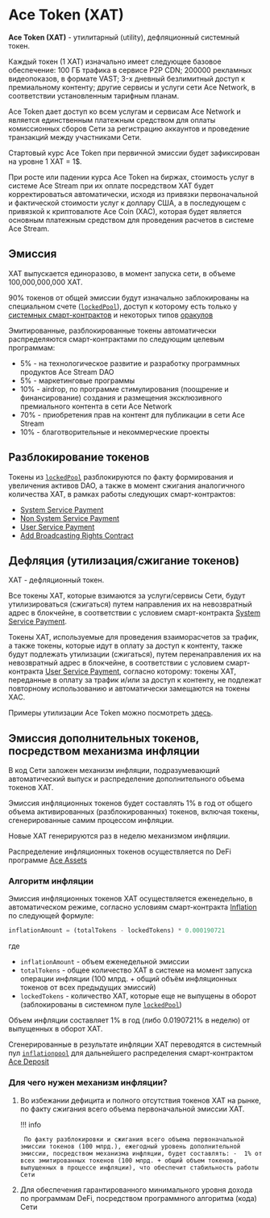 # Ace Token (XAT)

**Ace Token (XAT)** - утилитарный (utility), дефляционный системный токен.

Каждый токен (1 XAT) изначально имеет следующее базовое обеспечение: 100 ГБ трафика в сервисе P2P CDN; 200000 рекламных видеопоказов, в формате VAST; 3-х дневный безлимитный доступ к премиальному контенту; другие сервисы и услуги сети Ace Network, в соответствии установленным тарифным планам.

Ace Token дает доступ ко всем услугам и сервисам Ace Network и является единственным платежным средством для оплаты комиссионных сборов Сети за регистрацию аккаунтов и проведение транзакций между участниками Сети.

Стартовый курс Ace Token при первичной эмиссии будет зафиксирован на уровне 1 XAT = 1$.

При росте или падении курса Ace Token на биржах, стоимость услуг в системе Ace Stream при их оплате посредством XAT будет корректироваться автоматически, исходя из привязки первоначальной и фактической стоимости услуг к доллару США, а в последующем с привязкой к криптовалюте Ace Coin (XAC), которая будет является основным платежным средством для проведения расчетов в системе Ace Stream.


## Эмиссия

XAT выпускается единоразово, в момент запуска сети, в объеме 100,000,000,000 XAT.

90% токенов от общей эмиссии будут изначально заблокированы на специальном счете ([`lockedPool`][1]), доступ к которому есть только у [системных смарт-контрактов][2] и некоторых типов [оракулов][17]

Эмитированные, разблокированные токены автоматически распределяются смарт-контрактами по следующим целевым программам:

- 5% - на технологическое развитие и разработку программных продуктов Ace Stream DAO
- 5% - маркетинговые программы
- 10% - airdrop, по программе стимулирования (поощрение и финансирование) создания и размещения эксклюзивного премиального контента в сети Ace Network
- 70% - приобретения прав на контент для публикации в сети Ace Stream
- 10% - благотворительные и некоммерческие проекты


## Разблокирование токенов

Токены из [`lockedPool`][1] разблокируются по факту формирования и увеличения активов DAO, а также в момент сжигания аналогичного количества XAT, в рамках работы следующих смарт-контрактов:

- [System Service Payment][12]
- [Non System Service Payment][15]
- [User Service Payment][13]
- [Add Broadcasting Rights Contract][16]


## Дефляция (утилизация/сжигание токенов)

XAT - дефляционный токен.

Все токены XAT, которые взимаются за услуги/сервисы Сети, будут утилизироваться (сжигаться) путем направления их на невозвратный адрес в блокчейне, в соответствии с условием смарт-контракта [System Service Payment][12].

Токены XAT, используемые для проведения взаиморасчетов за трафик, а также токены, которые идут в оплату за доступ к контенту, также будут подлежать утилизации (сжигаться), путем перенаправления их на невозвратный адрес в блокчейне, в соответствии с условием смарт-контракта [User Service Payment][13], согласно которому: токены XAT, переданные в оплату за трафик и/или за доступ к контенту, не подлежат повторному использованию и автоматически замещаются на токены XAC.

Примеры утилизации Ace Token можно посмотреть [здесь][14].


## Эмиссия дополнительных токенов, посредством механизма инфляции

В код Сети заложен механизм инфляции, подразумевающий автоматический выпуск и распределение дополнительного объема токенов XAT.

Эмиссия инфляционных токенов будет составлять 1% в год от общего объема активированных (разблокированных) токенов, включая токены, сгенерированные самим процессом инфляции.

Новые XAT генерируются раз в неделю механизмом инфляции.

Распределение инфляционных токенов осуществляется по DeFi программе [Ace Assets][5]


### Алгоритм инфляции

Эмиссия инфляционных токенов XAT осуществляется еженедельно, в автоматическом режиме, согласно условиям смарт-контракта [Inflation][9] по следующей формуле:

```python
inflationAmount = (totalTokens - lockedTokens) * 0.000190721
```

где

- `inflationAmount` - объем еженедельной эмиссии
- `totalTokens` - общее количество XAT в системе на момент запуска операции инфляции (100 млрд. + общий объём инфляционных токенов от всех предыдущих эмиссий)
- `lockedTokens` - количество XAT, которые еще не выпущены в оборот (заблокированы в системном пуле [`lockedPool`][1])

Объем инфляции составляет 1% в год (либо 0.0190721% в неделю) от выпущенных в оборот XAT.

Сгенерированные в результате инфляции XAT переводятся в системный пул [`inflationpool`][10]
для дальнейшего распределения смарт-контрактом [Ace Deposit][11]


### Для чего нужен механизм инфляции?

1. Во избежании дефицита и полного отсутствия токенов XAT на рынке, по факту сжигания всего объема первоначальной эмиссии XAT.

    !!! info

        По факту разблокировки и сжигания всего объема первоначальной эмиссии токенов (100 млрд.), ежегодный уровень дополнительной эмиссии, посредством механизма инфляции, будет составлять: -  1% от всех эмитированных токенов (100 млрд. + общий объем токенов, выпущенных в процессе инфляции), что обеспечит стабильность работы Сети

2. Для обеспечения гарантированного минимального уровня дохода по программам DeFi, посредством программного алгоритма (кода) Сети

<!--
## ==Текст ниже закомментирован в продакшн версии==

## Первичное размещение

Приватный токенсейл, в виде прямых продаж токенов Ace Token (XAT) стратегическим партнерам и пользователям Ace Stream.

Период проведения приватного токенсейла: с 01.06.2022 по 31.11.2022. Внимание! Токенсейл может быть приостановлен досрочно, в любой момент, по решению его организаторов.

Участники приватного токенсейла получат право на приобретение токенов с дисконтом до 50%, в зависимости от суммы и даты покупки:

<table>
    <thead>
        <tr>
            <th>USD, $</th>
            <th colspan="6" style="text-align: center;">
                Дисконт, %
            </th>
        </tr>
        <tr>
            <th>Сумма</th>
            <th>06.2022</th>
            <th>07.2022</th>
            <th>08.2022</th>
            <th>09.2022</th>
            <th>10.2022</th>
            <th>11.2022</th>
        </tr>
    </thead>
    <tbody>
        <tr>
            <td>
                До 1 тыс.
            </td>
            <td>10</td>
            <td>9</td>
            <td>8</td>
            <td>7</td>
            <td>6</td>
            <td>5</td>
        </tr>
        <tr>
            <td>
                1-10 тыс.
            </td>
            <td>15</td>
            <td>13.5</td>
            <td>12</td>
            <td>10.5</td>
            <td>9</td>
            <td>7.5</td>
        </tr>
        <tr>
            <td>
                10-100 тыс.
            </td>
            <td>20</td>
            <td>18</td>
            <td>16</td>
            <td>14</td>
            <td>12</td>
            <td>10</td>
        </tr>
        <tr>
            <td>
                100-500 тыс.
            </td>
            <td>25</td>
            <td>22.5</td>
            <td>20</td>
            <td>17.5</td>
            <td>15</td>
            <td>12.5</td>
        </tr>
        <tr>
            <td>
                500 тыс. - 1 млн.
            </td>
            <td>30</td>
            <td>27</td>
            <td>24</td>
            <td>21</td>
            <td>18</td>
            <td>15</td>
        </tr>
        <tr>
            <td>
                1 млн. - 2 млн.
            </td>
            <td>32</td>
            <td>28.8</td>
            <td>25.6</td>
            <td>22.4</td>
            <td>19.2</td>
            <td>16</td>
        </tr>
        <tr>
            <td>
                2 млн. - 3 млн.
            </td>
            <td>34</td>
            <td>30.6</td>
            <td>27.2</td>
            <td>23.8</td>
            <td>20.4</td>
            <td>17</td>
        </tr>
        <tr>
            <td>
                3 млн. - 4 млн.
            </td>
            <td>36</td>
            <td>32.4</td>
            <td>28.8</td>
            <td>25.2</td>
            <td>21.6</td>
            <td>18</td>
        </tr>
        <tr>
            <td>
                4 млн. - 5 млн.
            </td>
            <td>38</td>
            <td>34.2</td>
            <td>30.4</td>
            <td>26.6</td>
            <td>22.8</td>
            <td>19</td>
        </tr>
        <tr>
            <td>
                5 млн. - 6 млн.
            </td>
            <td>40</td>
            <td>36</td>
            <td>32</td>
            <td>28</td>
            <td>24</td>
            <td>20</td>
        </tr>
        <tr>
            <td>
                6 млн. - 7 млн.
            </td>
            <td>42</td>
            <td>37.8</td>
            <td>33.6</td>
            <td>29.4</td>
            <td>25.2</td>
            <td>21</td>
        </tr>
        <tr>
            <td>
                7 млн. - 8 млн.
            </td>
            <td>44</td>
            <td>39.6</td>
            <td>35.2</td>
            <td>30.8</td>
            <td>26.4</td>
            <td>22</td>
        </tr>
        <tr>
            <td>
                8 млн. - 9 млн.
            </td>
            <td>46</td>
            <td>41.4</td>
            <td>36.8</td>
            <td>32.2</td>
            <td>27.6</td>
            <td>23</td>
        </tr>
        <tr>
            <td>
                9 млн. - 10 млн.
            </td>
            <td>48</td>
            <td>43.2</td>
            <td>38.4</td>
            <td>33.6</td>
            <td>28.8</td>
            <td>24</td>
        </tr>
        <tr>
            <td>
                От 10 млн.
            </td>
            <td>50</td>
            <td>45</td>
            <td>40</td>
            <td>35</td>
            <td>30</td>
            <td>25</td>
        </tr>
    </tbody>
</table>

Приобретение токенов в рамках приватного токенсейла осуществляется посредством покупки прав на получение определенного объема токенов.

Для каждой сделки, совершенной во время приватного токенсейла, Ace Stream выпускает NFT (токен стандарта ERC-721), соответствующий количеству приобретенных активов. Каждый NFT гарантирует обмен на соответствующее количество токенов Ace Stream с момента рабочего запуска сети. Циркуляция NFT, выпущеных в процессе приватного токенсейла, никак не ограничивается.

!!! info ""

    ERC-721 - стандарт токенов в сети смарт-контрактов Ethereum

Право на приобретение токенов на сумму до 1000$ предоставляется любому из пользователей Ace Stream, у которого активирован любой из премиальных тарифных планов (Smart, Standard, Premium).

Пользователи, у которых был активирован премиальный тарифный на дату, предшествующую 01.06.2022, получают привилегированное право на приобретение токенов на сумму до 10000$ и дополнительную скидку в размере 10%.

Для участия в приватном токенсейле, с целью приобретения токенов на сумму свыше 1000$, необходимо подать соответствующую заявку и получить приглашение от организатора (Ace Stream).

По окончанию проведения приватного токенсейла, приобрести токены можно будет непосредственно на открытой торговой площадке Ace Stream, по рыночной цене.
Помимо этого, будут доступны OTC сделки: покупка токенов напрямую у организатора (Ace Stream). Продажа токенов организатором будет происходить по рыночной цене, но не ниже номинальной стоимости (1 XAT >= 1$).
-->

[1]: ../glossary/system-pools.md#lockedpool
[2]: ../glossary/system-smart-contracts.md
[3]: ../list-of-operations/ace-asset.md
[4]: ../glossary/system-pools.md#unlockedpool
[5]: ../services/ace-asset.md
[7]: ../system-tokens/ace-coin.md
[8]: ../system-tokens/ace-asset.md
[9]: ../list-of-operations/inflation.md
[10]: ../glossary/system-pools.md#inflationpool
[11]: ../list-of-operations/ace-deposit.md
[12]: ../list-of-operations/system-service-payment.md
[13]: ../list-of-operations/user-service-payment.md
[14]: examples.md
[15]: ../list-of-operations/non-system-service-payment.md
[16]: ../list-of-operations/add-broadcasting-rights-contract.md
[17]: ../network-participants/oracles.md

